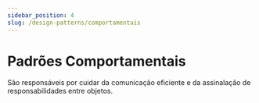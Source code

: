 ```yaml
---
sidebar_position: 4
slug: /design-patterns/comportamentais
---
```


# Padrões Comportamentais

São responsáveis por cuidar da comunicação eficiente e da assinalação de responsabilidades entre objetos.